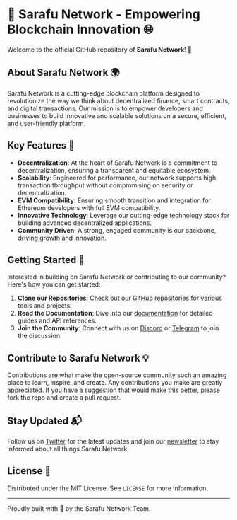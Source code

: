 # 🌟 Sarafu Network - Empowering Blockchain Innovation 🌐

Welcome to the official GitHub repository of **Sarafu Network**! 🚀

## About Sarafu Network 🌍

Sarafu Network is a cutting-edge blockchain platform designed to revolutionize the way we think about decentralized finance, smart contracts, and digital transactions. Our mission is to empower developers and businesses to build innovative and scalable solutions on a secure, efficient, and user-friendly platform.

## Key Features 🔑

- **Decentralization**: At the heart of Sarafu Network is a commitment to decentralization, ensuring a transparent and equitable ecosystem.
- **Scalability**: Engineered for performance, our network supports high transaction throughput without compromising on security or decentralization.
- **EVM Compatibility**: Ensuring smooth transition and integration for Ethereum developers with full EVM compatibility.
- **Innovative Technology**: Leverage our cutting-edge technology stack for building advanced decentralized applications.
- **Community Driven**: A strong, engaged community is our backbone, driving growth and innovation.

## Getting Started 🚀

Interested in building on Sarafu Network or contributing to our community? Here's how you can get started:

1. **Clone our Repositories**: Check out our [GitHub repositories](https://github.com/SarafuNetwork) for various tools and projects.
2. **Read the Documentation**: Dive into our [documentation](https://sarafu.vip/docs) for detailed guides and API references.
3. **Join the Community**: Connect with us on [Discord](https://discord.com/invite/r7cKSQWJ) or [Telegram](https://t.me/sarafunetwork) to join the discussion.

## Contribute to Sarafu Network 💡

Contributions are what make the open-source community such an amazing place to learn, inspire, and create. Any contributions you make are greatly appreciated. If you have a suggestion that would make this better, please fork the repo and create a pull request.

## Stay Updated 📬

Follow us on [Twitter](https://x.com/sarafunetwork) for the latest updates and join our [newsletter](https://sarafu.vip) to stay informed about all things Sarafu Network.

## License 📄

Distributed under the MIT License. See `LICENSE` for more information.

---

Proudly built with 💚 by the Sarafu Network Team.

